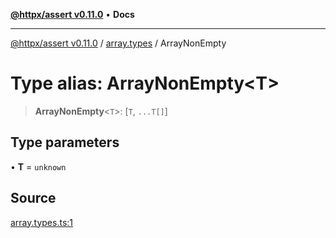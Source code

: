 [**@httpx/assert v0.11.0**](../../README.md) • **Docs**

***

[@httpx/assert v0.11.0](../../README.md) / [array.types](../README.md) / ArrayNonEmpty

# Type alias: ArrayNonEmpty\<T\>

> **ArrayNonEmpty**\<`T`\>: [`T`, `...T[]`]

## Type parameters

• **T** = `unknown`

## Source

[array.types.ts:1](https://github.com/belgattitude/httpx/blob/87fb49862cf7e06acc8e0c35f7b115413ff3c6fe/packages/assert/src/array.types.ts#L1)
